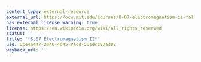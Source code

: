 ```yaml
---
content_type: external-resource
external_url: https://ocw.mit.edu/courses/8-07-electromagnetism-ii-fall-2012/
has_external_license_warning: true
license: https://en.wikipedia.org/wiki/All_rights_reserved
status: ''
title: '*8.07 Electromagnetism II*'
uid: 6ce4a447-2646-4d45-8acd-561dc183ad02
wayback_url: ''
---
```

